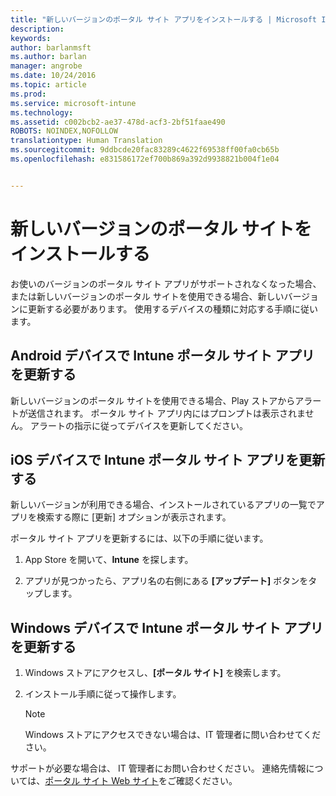```yaml
---
title: "新しいバージョンのポータル サイト アプリをインストールする | Microsoft Intune"
description: 
keywords: 
author: barlanmsft
ms.author: barlan
manager: angrobe
ms.date: 10/24/2016
ms.topic: article
ms.prod: 
ms.service: microsoft-intune
ms.technology: 
ms.assetid: c002bcb2-ae37-478d-acf3-2bf51faae490
ROBOTS: NOINDEX,NOFOLLOW
translationtype: Human Translation
ms.sourcegitcommit: 9ddbcde20fac83289c4622f69538ff00fa0cb65b
ms.openlocfilehash: e831586172ef700b869a392d9938821b004f1e04


---
```


# <a name="install-a-new-version-of-the-company-portal-app"></a>新しいバージョンのポータル サイトをインストールする

お使いのバージョンのポータル サイト アプリがサポートされなくなった場合、または新しいバージョンのポータル サイトを使用できる場合、新しいバージョンに更新する必要があります。 使用するデバイスの種類に対応する手順に従います。

## <a name="update-the-intune-company-portal-app-on-your-android-device"></a>Android デバイスで Intune ポータル サイト アプリを更新する

新しいバージョンのポータル サイトを使用できる場合、Play ストアからアラートが送信されます。 ポータル サイト アプリ内にはプロンプトは表示されません。 アラートの指示に従ってデバイスを更新してください。

## <a name="update-the-intune-company-portal-app-on-your-ios-device"></a>iOS デバイスで Intune ポータル サイト アプリを更新する

新しいバージョンが利用できる場合、インストールされているアプリの一覧でアプリを検索する際に [更新] オプションが表示されます。  

ポータル サイト アプリを更新するには、以下の手順に従います。

1. App Store を開いて、**Intune** を探します。

2. アプリが見つかったら、アプリ名の右側にある **[アップデート]** ボタンをタップします。

## <a name="update-the-intune-company-portal-app-on-your-windows-device"></a>Windows デバイスで Intune ポータル サイト アプリを更新する

1.  Windows ストアにアクセスし、**[ポータル サイト]** を検索します。

2.  インストール手順に従って操作します。

    > [!NOTE]
    > Windows ストアにアクセスできない場合は、IT 管理者に問い合わせてください。


サポートが必要な場合は、 IT 管理者にお問い合わせください。 連絡先情報については、[ポータル サイト Web サイト](http://portal.manage.microsoft.com)をご確認ください。



<!--HONumber=Nov16_HO1-->


